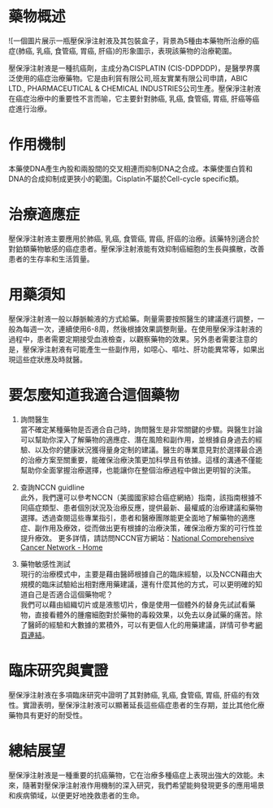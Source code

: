 # 藥物概述
![一個圖片展示一瓶壓保淨注射液及其包裝盒子，背景為5種由本藥物所治療的癌症(肺癌, 乳癌, 食管癌, 胃癌, 肝癌)的形象圖示，表現該藥物的治療範圍。

壓保淨注射液是一種抗癌劑，主成分為CISPLATIN (CIS-DDPDDP)，是醫學界廣泛使用的癌症治療藥物。它是由利貿有限公司,班友實業有限公司申請，ABIC LTD., PHARMACEUTICAL & CHEMICAL INDUSTRIES公司生產。壓保淨注射液在癌症治療中的重要性不言而喻，它主要針對肺癌, 乳癌, 食管癌, 胃癌, 肝癌等癌症進行治療。

# 作用機制

本藥使DNA產生內股和兩股間的交叉相連而抑制DNA之合成。本藥使蛋白質和DNA的合成抑制成更狹小的範圍。Cisplatin不屬於Cell-cycle specific類。

# 治療適應症

壓保淨注射液主要應用於肺癌, 乳癌, 食管癌, 胃癌, 肝癌的治療。該藥特別適合於對鉑類藥物敏感的癌症患者。壓保淨注射液能有效抑制癌細胞的生長與擴散，改善患者的生存率和生活質量。

# 用藥須知

壓保淨注射液一般以靜脈輸液的方式給藥。劑量需要按照醫生的建議進行調整，一般為每週一次，連續使用6-8周，然後根據效果調整劑量。在使用壓保淨注射液的過程中，患者需要定期接受血液檢查，以觀察藥物的效果。另外患者需要注意的是，壓保淨注射液有可能產生一些副作用，如噁心、嘔吐、肝功能異常等，如果出現這些症狀應及時就醫。

# 要怎麼知道我適合這個藥物 

1. 詢問醫生  
當不確定某種藥物是否適合自己時，詢問醫生是非常關鍵的步驟。與醫生討論可以幫助你深入了解藥物的適應症、潛在風險和副作用，並根據自身過去的經驗、以及你的健康狀況獲得量身定制的建議。醫生的專業意見對於選擇最合適的治療方案至關重要，能確保治療決策更加科學且有依據。這樣的溝通不僅能幫助你全面掌握治療選擇，也能讓你在整個治療過程中做出更明智的決策。 

2. 查詢NCCN guidline  
此外，我們還可以參考NCCN（美國國家綜合癌症網絡）指南，該指南根據不同癌症類型、患者個別狀況及治療反應，提供最新、最權威的治療建議和藥物選擇。透過查閱這些專業指引，患者和醫療團隊能更全面地了解藥物的適應症、副作用及療效，從而做出更有根據的治療決策，確保治療方案的可行性並提升療效。 
更多詳情，請訪問NCCN官方網站：[National Comprehensive Cancer Network - Home](https://www.nccn.org/)

3. 藥物敏感性測試  
現行的治療模式中，主要是藉由醫師根據自己的臨床經驗，以及NCCN藉由大規模的臨床試驗給出相對應用藥建議，還有什麼其他的方式，可以更明確的知道自己是否適合這個藥物呢？   
我們可以藉由組織切片或是液態切片，像是使用一個體外的替身先試試看藥物，直接看體外的腫瘤細胞對於藥物的毒殺效果，以免去以身試藥的痛苦。除了醫師的經驗和大數據的累積外，可以有更個人化的用藥建議，詳情可參考[網頁連結](https://info.cancerfree.io/)。

# 臨床研究與實證

壓保淨注射液在多項臨床研究中證明了其對肺癌, 乳癌, 食管癌, 胃癌, 肝癌的有效性。實證表明，壓保淨注射液可以顯著延長這些癌症患者的生存期，並比其他化療藥物具有更好的耐受性。

# 總結展望

壓保淨注射液是一種重要的抗癌藥物，它在治療多種癌症上表現出強大的效能。未來，隨著對壓保淨注射液作用機制的深入研究，我們希望能夠發現更多的應用場景和疾病領域，以便更好地挽救患者的生命。
